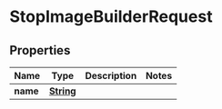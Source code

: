 

# StopImageBuilderRequest


## Properties

| Name | Type | Description | Notes |
|------------ | ------------- | ------------- | -------------|
|**name** | [**String**](String.md) |  |  |



